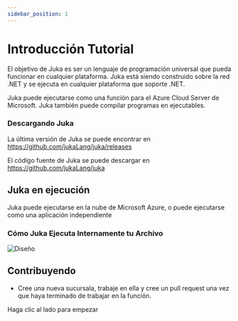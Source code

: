 ```yaml
---
sidebar_position: 1
---
```


# Introducción Tutorial

El objetivo de Juka es ser un lenguaje de programación universal que pueda funcionar en cualquier plataforma. Juka está siendo construido sobre la red .NET y se ejecuta en cualquier plataforma que soporte .NET.

Juka puede ejecutarse como una función para el Azure Cloud Server de Microsoft. Juka también puede compilar programas en ejecutables.


### Descargando Juka
La última versión de Juka se puede encontrar en https://github.com/jukaLang/juka/releases

El código fuente de Juka se puede descargar en https://github.com/jukaLang/juka

## Juka en ejecución
Juka puede ejecutarse en la nube de Microsoft Azure, o puede ejecutarse como una aplicación independiente

### Cómo Juka Ejecuta Internamente tu Archivo
![Diseño](/img/Runtime.png)

## Contribuyendo
- Cree una nueva sucursala, trabaje en ella y cree un pull request una vez que haya terminado de trabajar en la función.

Haga clic al lado para empezar